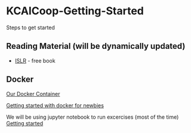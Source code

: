 # KCAICoop-Getting-Started
Steps to get started

## Reading Material (will be dynamically updated)
- [ISLR](http://www-bcf.usc.edu/~gareth/ISL/) - free book

## Docker
[Our Docker Container](https://github.com/KCMachineLearning-AI-Group/KCAICoop_workbench)

[Getting started with docker for newbies](https://docs.docker.com/get-started/)

We will be using jupyter notebook to run excercises (most of the time) [Getting started]()
